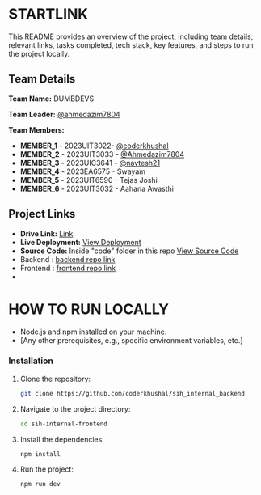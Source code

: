 # STARTLINK

This README provides an overview of the project, including team details, relevant links, tasks completed, tech stack, key features, and steps to run the project locally.

## Team Details

**Team Name:** DUMBDEVS

**Team Leader:** [@ahmedazim7804](https://github.com/ahmedazim7804)

**Team Members:**

- **MEMBER_1** - 2023UIT3022- [@coderkhushal](https://github.com/coderkhushal)
- **MEMBER_2** - 2023UIT3033 - [@Ahmedazim7804](https://github.com/Ahmedazim7804)
- **MEMBER_3** - 2023UIC3641 - [@navtesh21](https://github.com/navtesh21)
- **MEMBER_4** - 2023EA6575 - Swayam
- **MEMBER_5** - 2023UIT6590 - Tejas Joshi
- **MEMBER_6** - 2023UIT3032 - Aahana Awasthi

## Project Links

- **Drive Link:** [Link](https://drive.google.com/drive/folders/1lq6kCa6FCz3p08nQFseDnA5JYqi7B25O)
- **Live Deployment:** [View Deployment](https://sih-main-frontend.vercel.app/)
- **Source Code:** Inside "code" folder in this repo [View Source Code](https://github.com/coderkhushal/Sih_main_dumbdevs) 
 - Backend : [backend repo link](https://github.com/coderkhushal/sih_internal_backend) 
 - Frontend : [frontend repo link](https://github.com/coderkhushal/sih_main_backend)
 - 
# HOW TO RUN LOCALLY

- Node.js and npm installed on your machine.
- [Any other prerequisites, e.g., specific environment variables, etc.]

### Installation

1. Clone the repository:

   ```bash
   git clone https://github.com/coderkhushal/sih_internal_backend
   ```
2. Navigate to the project directory: 
   ```bash
   cd sih-internal-frontend
   ```
   
3. Install the dependencies:
   ```bash
   npm install
   ```
   
4. Run the project:
   ```bash
   npm run dev
   ```

